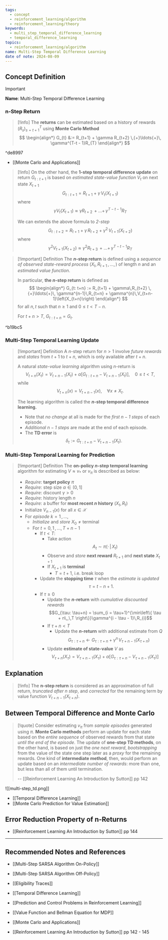 ```yaml
---
tags:
  - concept
  - reinforcement_learning/algorithm
  - reinforcement_learning/theory
keywords:
  - multi_step_temporal_difference_learning
  - temporal_difference_learning
topics:
  - reinforcement_learning/algorithm
name: Multi-Step Temporal Difference Learning
date of note: 2024-08-09
---
```


## Concept Definition

>[!important]
>**Name**: Multi-Step Temporal Difference Learning

### n-Step Return

>[!info]
>The **returns** can be estimated based on a history of rewards $(R_{s})_{s=t+1}^{T}$ using **Monte Carlo Method**
>$$
>\begin{align*}
>G_{t} &:= R_{t+1} + \gamma R_{t+2} \,{+}\ldots{+}\, \gamma^{T-t - 1}R_{T}  
\end{align*}
>$$

^de8997

- [[Monte Carlo and Applications]]

>[!info]
>On the other hand, the **$1$-step temporal difference update** on return $G_{t : t+1}$ is based on *estimated state-value function* $V_{t}$ on next state $X_{t+1}$
>$$
>G_{t: t+1} = R_{t+1} + \gamma\,V_{t}(X_{t+1})
>$$
>where
>$$
>\gamma V_{t}(X_{t+1}) \approx \gamma R_{t+2} \,{+}\ldots{+}\, \gamma^{T-t - 1}R_{T}  
>$$
>
>We can extends the above formula to *$2$-step*
>$$
>G_{t: t+2} = R_{t+1} + \gamma\,R_{t+2} + \gamma^2\,V_{t+1}(X_{t+2})
>$$
>where
>$$
>\gamma^2 V_{t+1}(X_{t+2}) \approx \gamma^2 R_{t+3} \,{+}\ldots{+}\, \gamma^{T-t - 1}R_{T}  
>$$


>[!important] Definition
>The **$n$-step return** is defined using a *sequence of observed state-reward process* $(X_{t}, R_{t+1} \,{,}\ldots{,}\,)$ of length $n$ and an *estimated value function*.
>
>In particular, **the $n$-step return** is defined as 
>$$
>\begin{align*}
> G_{t: t+n} := R_{t+1} + \gamma\,R_{t+2} \,{+}\ldots{+}\, \gamma^{n-1}\,R_{t+n} + \gamma^{n}\,V_{t+n-1}\left(X_{t+n}\right)
>\end{align*}
>$$
>for all $n,t$ such that $n \ge 1$ and $0 \le t< T-n.$
>
>For $t+n > T$, $G_{t: t+n} = G_{t}.$

^b19bc5

### Multi-Step Temporal Learning Update

>[!important] Definition
>A $n$-step return for $n > 1$ involve *future rewards* and *states* from $t+1$ to $t+n$, which is only available after $t+n$.
>
>A natural *state-value learning* algorithm using $n$-return is
>$$
>V_{t+n}(X_{t}) = V_{t+n-1}(X_{t}) + \alpha \left[ G_{t: t+n} - V_{t+n-1}(X_{t}) \right], \quad 0 \le t < T, 
>$$
>while 
>$$
>V_{t+n}(x) = V_{t+n-1}(x), \quad \forall x\neq X_{t}.
>$$
>
>The learning algorithm is called the **$n$-step temporal difference learning.**
>- Note that *no change* at all is made for the *first $n-1$ steps* of each episode. 
>- *Additional $n-1$ steps* are made at the end of each episode.
>- The **TD error** is $$\delta_{t} := G_{t: t+n} - V_{t+n-1}(X_{t}) .$$

### Multi-Step Temporal Learning for Prediction

>[!important] Definition
>The **on-policy $n$-step temporal learning** algorithm for estimating $V \approx v_{*}$ or $v_{\pi}$ is described as below:
>- *Require*: **target policy** $\pi$
>- *Require*: step size $\alpha \in (0,1]$
>- *Require*: discount $\gamma >0$
>- *Require*: history length $n$
>- *Require*: a buffer for **most recent $n$ history** $(X_{t}, R_{t})$
>- Initialize $V_{n-1}(x)$ for all $x\in \mathcal{X}$
>- For *episode* $k= 1 \,{,}\ldots{,}\,$
>	- *Initialize* and *store* $X_{0} \neq \text{terminal}$
>	- For $t=0,\,1 \,{,}\ldots{,}\,T + n -1$
>		- If $t < T$:
>			- Take action $$A_{t} \sim \pi(\cdot\,|\,X_{t})$$
>			- Observe and *store* **next reward** $R_{t+1}$ and **next state** $X_{t+1}$
>			- If $X_{t+1}$ is **terminal**
>				- $T = t+1$, i.e. break loop
>		- Update the **stopping time** $\tau$ when the *estimate is updated* $$\tau = t - n + 1.$$
>		- If $\tau \ge 0$
>			- Update the **$n$-return** with *cumulative discounted rewards* $$G_{\tau: \tau+n} = \sum_{i = \tau+1}^{\min\left\{ \tau + n\,,\,T  \right\}}\gamma^{i - \tau - 1}\,R_{i}$$
>			- If $\tau + n < T$
>				- Update the **$n$-return** with additional estimate from $Q$ $$G_{\tau: \tau+n} \leftarrow G_{\tau: \tau+n} + \gamma^n\,V_{\tau+n-1}(X_{\tau + n})$$
>			- Update **estimate of state-value** $V$ as $$V_{\tau+n}(X_{\tau}) = V_{\tau+n-1}(X_{\tau}) + \alpha \left[ G_{\tau: \tau+n} - V_{\tau+n-1}(X_{\tau}) \right]$$ 



## Explanation

>[!info]
>The **n-step return** is considered as an approximation of full return, *truncated after $n$ step*, and *corrected* for the remaining term by value function $V_{t+n-1}(X_{t+n}).$



## Between Temporal Difference and Monte Carlo

>[!quote]
>Consider estimating $v_{\pi}$ from *sample episodes* generated using $\pi$. **Monte Carlo methods** perform an update for each state based on the *entire sequence* of observed rewards from that state *until the end of the episode*. The update of **one-step TD methods**, on the other hand, is based on just the *one next reward*, *bootstrapping* from the value of the state one step later as a *proxy* for the remaining rewards. One kind of **intermediate method**, then, would perform an update based on an *intermediate number of rewards*: more than one, but less than all of them until termination.
>
>-- [[Reinforcement Learning An Introduction by Sutton]] pp 142

![[multi-step_td.png]]

- [[Temporal Difference Learning]]
- [[Monte Carlo Prediction for Value Estimation]]

## Error Reduction Property of n-Returns


- [[Reinforcement Learning An Introduction by Sutton]] pp 144




-----------
##  Recommended Notes and References


- [[Multi-Step SARSA Algorithm On-Policy]]
- [[Multi-Step SARSA Algorithm Off-Policy]]
- [[Eligibility Traces]]

- [[Temporal Difference Learning]]




- [[Prediction and Control Problems in Reinforcement Learning]]
- [[Value Function and Bellman Equation for MDP]]
- [[Monte Carlo and Applications]]

- [[Reinforcement Learning An Introduction by Sutton]] pp 142 - 145